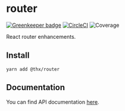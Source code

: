 # router

[![Greenkeeper badge](https://badges.greenkeeper.io/thr-consulting/router.svg)](https://greenkeeper.io/) [![CircleCI](https://circleci.com/gh/thr-consulting/router.svg?style=svg)](https://circleci.com/gh/thr-consulting/router) ![Coverage](http://circlebadge.bgsemc.com/github/thr-consulting/router/master/coverage)

React router enhancements.

## Install
```
yarn add @thx/router
```

## Documentation

You can find API documentation [here](/docs).
